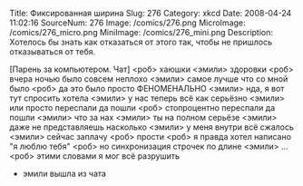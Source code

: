 Title: Фиксированная ширина 
Slug: 276 
Category: xkcd 
Date: 2008-04-24 11:02:16 
SourceNum: 276 
Image: /comics/276.png 
MicroImage: /comics/276_micro.png 
MiniImage: /comics/276_mini.png 
Description: Хотелось бы знать как отказаться от этого так, чтобы не пришлось
отказываться от тебя. 

[Парень за компьютером. Чат]
<роб> хаюшки
<эмили> здоровки
<роб> вчера ночью было совсем неплохо
<эмили> самое лучше что со мной было
<роб> да это было просто ФЕНОМЕНАЛЬНО
<эмили> нда, я вот тут спросить хотела
<эмили> у нас теперь всё как серьёзно
<эмили> или просто переспали да пошли
<роб> стопроцентно переспали да пошли
<эмили> что за нах
<эмили> ты на полном серьёзе
<эмили> даже не представляешь насколько
<эмили> у меня внутри всё сжалось
<эмили> сейчас заплачу
<роб> прости
<роб> я правда хотел написано "я люблю тебя"
<роб> но синхронизация строчек по длине
<эмили> ...
<роб> этими словами я мог всё разрушить
* эмили вышла из чата